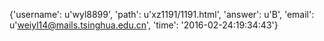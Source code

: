 {'username': u'wyl8899', 'path': u'xz1191/1191.html', 'answer': u'B', 'email': u'weiyl14@mails.tsinghua.edu.cn', 'time': '2016-02-24:19:34:43'}